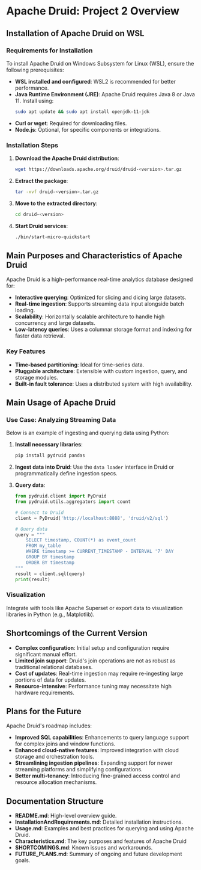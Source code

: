 # Apache Druid: Project 2 Overview

## Installation of Apache Druid on WSL

### Requirements for Installation
To install Apache Druid on Windows Subsystem for Linux (WSL), ensure the following prerequisites:
- **WSL installed and configured**: WSL2 is recommended for better performance.
- **Java Runtime Environment (JRE)**: Apache Druid requires Java 8 or Java 11. Install using:
  ```bash
  sudo apt update && sudo apt install openjdk-11-jdk
  ```
- **Curl or wget**: Required for downloading files.
- **Node.js**: Optional, for specific components or integrations.

### Installation Steps
1. **Download the Apache Druid distribution**:
   ```bash
   wget https://downloads.apache.org/druid/druid-<version>.tar.gz
   ```
2. **Extract the package**:
   ```bash
   tar -xvf druid-<version>.tar.gz
   ```
3. **Move to the extracted directory**:
   ```bash
   cd druid-<version>
   ```
4. **Start Druid services**:
   ```bash
   ./bin/start-micro-quickstart
   ```

## Main Purposes and Characteristics of Apache Druid
Apache Druid is a high-performance real-time analytics database designed for:
- **Interactive querying**: Optimized for slicing and dicing large datasets.
- **Real-time ingestion**: Supports streaming data input alongside batch loading.
- **Scalability**: Horizontally scalable architecture to handle high concurrency and large datasets.
- **Low-latency queries**: Uses a columnar storage format and indexing for faster data retrieval.

### Key Features
- **Time-based partitioning**: Ideal for time-series data.
- **Pluggable architecture**: Extensible with custom ingestion, query, and storage modules.
- **Built-in fault tolerance**: Uses a distributed system with high availability.

## Main Usage of Apache Druid
### Use Case: Analyzing Streaming Data
Below is an example of ingesting and querying data using Python:

1. **Install necessary libraries**:
   ```bash
   pip install pydruid pandas
   ```

2. **Ingest data into Druid**:
   Use the `data loader` interface in Druid or programmatically define ingestion specs.

3. **Query data**:
   ```python
   from pydruid.client import PyDruid
   from pydruid.utils.aggregators import count

   # Connect to Druid
   client = PyDruid('http://localhost:8888', 'druid/v2/sql')

   # Query data
   query = """
       SELECT timestamp, COUNT(*) as event_count
       FROM my_table
       WHERE timestamp >= CURRENT_TIMESTAMP - INTERVAL '7' DAY
       GROUP BY timestamp
       ORDER BY timestamp
   """
   result = client.sql(query)
   print(result)
   ```

### Visualization
Integrate with tools like Apache Superset or export data to visualization libraries in Python (e.g., Matplotlib).

## Shortcomings of the Current Version
- **Complex configuration**: Initial setup and configuration require significant manual effort.
- **Limited join support**: Druid's join operations are not as robust as traditional relational databases.
- **Cost of updates**: Real-time ingestion may require re-ingesting large portions of data for updates.
- **Resource-intensive**: Performance tuning may necessitate high hardware requirements.

## Plans for the Future
Apache Druid's roadmap includes:
- **Improved SQL capabilities**: Enhancements to query language support for complex joins and window functions.
- **Enhanced cloud-native features**: Improved integration with cloud storage and orchestration tools.
- **Streamlining ingestion pipelines**: Expanding support for newer streaming platforms and simplifying configurations.
- **Better multi-tenancy**: Introducing fine-grained access control and resource allocation mechanisms.

## Documentation Structure
- **README.md**: High-level overview guide.
- **InstallationAndRequirements.md**: Detailed installation instructions.
- **Usage.md**: Examples and best practices for querying and using Apache Druid.
- **Characteristics.md**: The key purposes and features of Apache Druid
- **SHORTCOMINGS.md**: Known issues and workarounds.
- **FUTURE_PLANS.md**: Summary of ongoing and future development goals.
